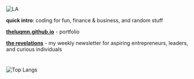 ![LA](https://github.com/user-attachments/assets/cf9af92a-f637-4694-8cb3-7a8db2021731)

**quick intro**: coding for fun, finance & business, and random stuff

[**theluqmn.github.io**](https://theluqmn.github.io) - portfolio

[**the revelations**](https://theluqmn.github.io/revelations) - my weekly newsletter for aspiring entrepreneurs, leaders, and curious individuals

#

![Top Langs](https://github-readme-stats.vercel.app/api/top-langs/?username=theluqmn&layout=compact&theme=graywhite&card_width=1050&langs_count=6)
